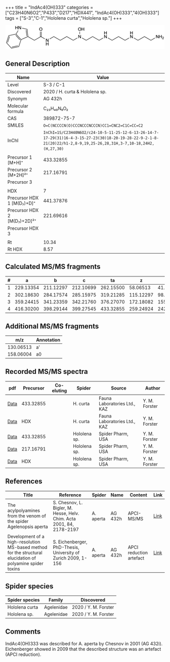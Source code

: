 +++
title = "IndAc4(OH)333"
categories = ["C23H40N6O2","P433","D217","HDX441",
"IndAc4(OH)333","4(OH)333"]
tags = ["S-3","C-1","Hololena curta","Hololena sp."]
+++

![](/img/IndAc4(OH)333.png)

## General Description

| Name                        | Value            |
|-----------------------------|------------------|
| Level                       | S-3 / C-1               |
| Discovered                  | 2020 / H. curta & Hololena sp. |
| Synonym                     | AG 432h          |
| Molecular formula           | C₂₃H₄₀N₆O₂       |
| CAS                         | 389872-75-7      |
| SMILES | `O=C(NCCCCN(O)CCCNCCCNCCCN)CC1=CNC2=C1C=CC=C2`  |
| InChI  | `InChI=1S/C23H40N6O2/c24-10-5-11-25-12-6-13-26-14-7-17-29(31)16-4-3-15-27-23(30)18-20-19-28-22-9-2-1-8-21(20)22/h1-2,8-9,19,25-26,28,31H,3-7,10-18,24H2,(H,27,30)`  |
|                             |                  |
| Precursor 1 [M+H]⁺          | 433.32855        |
| Precursor 2 [M+2H]²⁺        | 217.16791        |
| Precursor 3                 |                  |
|                             |                  |
| HDX                         | 7                |
| Precursor HDX 1 [M(D₇)+D]⁺   | 441.37876        |
| Precursor HDX 2 [M(D₇)+2D]²⁺ | 221.69616        |
| Precursor HDX 3             |                  |
|                             |                  |
| Rt                          | 10.34                 |
| Rt HDX                      | 8.57                 |

## Calculated MS/MS fragments

| # | a         | b         | c         | ta        | z         | y         | tz        |
|---|-----------|-----------|-----------|-----------|-----------|-----------|-----------|
| 1 | 229.13354 | 211.12297 | 212.10699 | 262.15500 | 58.06513 | 41.03858 | 75.09167 |
| 2 | 302.18630 | 284.17574 | 285.15975 | 319.21285 | 115.12297 | 98.09643 | 132.14952 |
| 3 | 359.24415 | 341.23359 | 342.21760 | 376.27070 | 172.18082 | 155.15428 | 205.20229 |
| 4 | 416.30200 | 398.29144 | 399.27545 | 433.32855 | 259.24924 | 242.22269 | 276.27579 |

## Additional MS/MS fragments

| m/z       | Annotation |
|-----------|------------|
| 130.06513 | a'         |
| 158.06004 | a0         |

## Recorded MS/MS spectra

| pdf | Precursor | Co-eluting | Spider | Source | Author |
|-----|-----------|------------|--------|--------|--------|
| [Data](/pdf/H-curta/433_IndAc4(OH)333_Hc.pdf) | 433.32855 |           | H. curta | Fauna Laboratories Ltd., KAZ | Y. M. Forster |
| [Data](/pdf/H-curta/433_IndAc4(OH)333_Hc_HDX.pdf) | HDX |           | H. curta | Fauna Laboratories Ltd., KAZ | Y. M. Forster |
| [Data](/pdf/Hololena-sp/433_IndAc4(OH)333_Ho-sp.pdf) | 433.32855 |           | Hololena sp. | Spider Pharm, USA | Y. M. Forster |
| [Data](/pdf/Hololena-sp/433_IndAc4(OH)333_Ho-sp_2.pdf) | 217.16791 |           | Hololena sp. | Spider Pharm, USA | Y. M. Forster |
| [Data](/pdf/Hololena-sp/433_IndAc4(OH)333_Ho-sp_HDX.pdf) | HDX |           | Hololena sp. | Spider Pharm, USA | Y. M. Forster |

## References

| Title                                                                                                      | Reference                                                             | Spider    | Name    | Content                 | Link                                                                                                                          |
|------------------------------------------------------------------------------------------------------------|-----------------------------------------------------------------------|-----------|---------|-------------------------|-------------------------------------------------------------------------------------------------------------------------------|
| The acylpolyamines from the venom of the spider Agelenopsis aperta                                         | S. Chesnov, L. Bigler, M. Hesse, Helv. Chim. Acta 2001, 84, 2178-2197 | A. aperta | AG 432h | APCI-MS/MS              | [Link](https://onlinelibrary.wiley.com/doi/abs/10.1002/1522-2675%2820010815%2984%3A8%3C2178%3A%3AAID-HLCA2178%3E3.0.CO%3B2-N) |
| Development of a high-resolution MS-based method for the structural elucidation of polyamine spider toxins | S. Eichenberger, PhD-Thesis, University of Zurich 2009, 1-156         | A. aperta | AG 432h | APCI reduction artefact | [Link](https://www.zora.uzh.ch/id/eprint/12787/1/Eichenberger.pdf)                                                            |

## Spider species

| Spider species | Family | Discovered |
|----------------|--------|------------|
| Hololena curta | Agelenidae | 2020 / Y. M. Forster |
| Hololena sp. | Agelenidae | 2020 / Y. M. Forster |

## Comments
IndAc4(OH)333 was described for A. aperta by Chesnov in 2001 (AG 432i). Eichenberger showed in 2009 that the described structure was an artefact (APCI reduction).